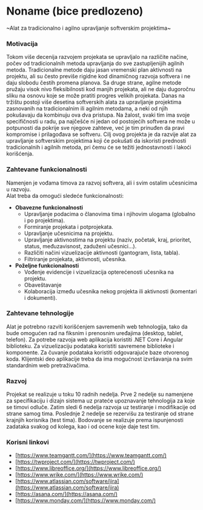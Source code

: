 # Noname (bice predlozeno)

~Alat za tradicionalno i agilno upravljanje softverskim projektima~

### Motivacija
Tokom više decenija razvojem projekata se upravljalo na različite načine, počev od tradicionalnih metoda upravljanja do sve zastupljenijih agilnih metoda. Tradicionalne metode daju jasan vremenski plan aktivnosti na projektu, ali su često previše rigidne kod dinamičnog razvoja softvera i ne daju slobodu čestih promena planova. Sa druge strane, agilne metode pružaju visok nivo fleksibilnosti kod manjih projekata, ali ne daju dugoročnu sliku na osnovu koje se može pratiti progres velikih projekata. Danas na tržištu postoji više desetina softverskih alata za upravljanje projektima zasnovanih na tradicionalnim ili agilnim metodama, a neki od njih pokušavaju da kombinuju ova dva pristupa. Na žalost, svaki tim ima svoje specifičnosti u radu, pa najčešće ni jedan od postojećih softvera ne može u potpunosti da pokrije sve njegove zahteve, već je tim prinuđen da pravi kompromise i prilagođava se softveru. Cilj ovog projekta je da razvije alat za upravljanje softverskim projektima koji će pokušati da iskoristi prednosti tradicionalnih i agilnih metoda, pri čemu će se težiti jednostavnosti i lakoći korišćenja.

### Zahtevane funkcionalnosti
Namenjen je vođama timova za razvoj softvera, ali i svim ostalim učesnicima u razvoju.  
Alat treba da omogući sledeće funkcionalnosti:
* __Obavezne funkcionalnosti__
    * Upravljanje podacima o članovima tima i njihovim ulogama (globalno i po projektima).
    * Formiranje projekata i potprojekata.
    * Upravljanje učesnicima na projektu.
    * Upravljanje aktivnostima na projektu (naziv, početak, kraj, prioritet, status, međuzavisnost, zaduženi učesnici…).
    * Različiti načini vizuelizacije aktivnosti (gantogram, lista, tabla).
    * Filtriranje projekata, aktivnosti, učesnika.
* __Poželjne funkcionalnosti__
    * Vođenje evidencije i vizuelizacija opterećenosti učesnika na projektu.
    * Obaveštavanje
    * Kolaboracija između učesnika nekog projekta ili aktivnosti (komentari i dokumenti).

### Zahtevane tehnologije
Alat je potrebno razviti korišćenjem savremenih web tehnologija, tako da bude omogućen rad na 
fiksnim i prenosnim uređajima (desktop, tablet, telefon). Za potrebe razvoja web aplikacija koristiti .NET Core i Angular biblioteku. Za vizuelizaciju podataka koristiti savremene biblioteke i komponente. Za čuvanje podataka koristiti odgovarajuće baze otvorenog koda. Klijentski deo aplikacije treba da ima mogućnost izvršavanja na svim standardnim web pretraživačima.

### Razvoj
Projekat se realizuje u toku 10 radnih nedelja. Prve 2 nedelje su namenjene za specifikaciju i dizajn sistema uz prateće upoznavanje tehnologija za koje se timovi odluče. Zatim sledi 6 nedelja razvoja uz testiranje i modifikacije od strane samog tima. Poslednje 2 nedelje se rezervišu za testiranje od strane krajnjih korisnika (test tima). Bodovanje se realizuje prema ispunjenosti zadataka svakog od kolega, kao i od ocene koje daje test tim.

### Korisni linkovi
* [https://www.teamgantt.com/](https://www.teamgantt.com/)
* [https://twproject.com/](https://twproject.com/)
* [https://www.libreoffice.org/](https://www.libreoffice.org/)
* [https://www.wrike.com/](https://www.wrike.com/)
* [https://www.atlassian.com/software/jira](https://www.atlassian.com/software/jira)
* [https://asana.com/](https://asana.com/)
* [https://www.monday.com/](https://www.monday.com/)